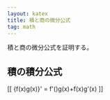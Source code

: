 ```yaml
---
layout: katex
title: 積と商の微分公式
tag: math
---
```

積と商の微分公式を証明する。

## 積の積分公式 ##

[[ {f(x)g(x)}' = f'()g(x)+f(x)g'(x) ]]

